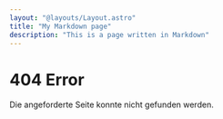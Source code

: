 ```yaml
---
layout: "@layouts/Layout.astro"
title: "My Markdown page"
description: "This is a page written in Markdown"
---
```


# 404 Error

Die angeforderte Seite konnte nicht gefunden werden.
